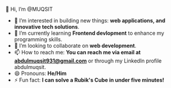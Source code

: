  👋 Hi, I’m @MUQSIT
- 👀 I’m interested in building new things: **web applications, and innovative tech solutions**.
- 🌱 I’m currently learning **Frontend devlopment** to enhance my programming skills.
- 💞️ I’m looking to collaborate on **web development**.
- 📫 How to reach me: **You can reach me via email at abdulmuqsit931@gmail.com** or through my LinkedIn profile abdulmuqsit.
- 😄 Pronouns: **He/Him** 
- ⚡ Fun fact: **I can solve a Rubik's Cube in under five minutes!** 


<!---
MUQSIT-09/MUQSIT-09 is a ✨ special ✨ repository because its `README.md` (this file) appears on your GitHub profile.
You can click the Preview link to take a look at your changes.
--->

